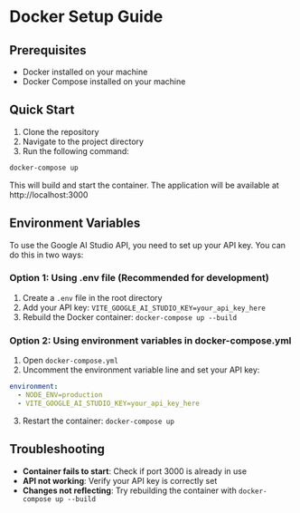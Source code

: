 # Docker Setup Guide

## Prerequisites

- Docker installed on your machine
- Docker Compose installed on your machine

## Quick Start

1. Clone the repository
2. Navigate to the project directory
3. Run the following command:

```bash
docker-compose up
```

This will build and start the container. The application will be available at http://localhost:3000

## Environment Variables

To use the Google AI Studio API, you need to set up your API key. You can do this in two ways:

### Option 1: Using .env file (Recommended for development)

1. Create a `.env` file in the root directory
2. Add your API key: `VITE_GOOGLE_AI_STUDIO_KEY=your_api_key_here`
3. Rebuild the Docker container: `docker-compose up --build`

### Option 2: Using environment variables in docker-compose.yml

1. Open `docker-compose.yml`
2. Uncomment the environment variable line and set your API key:

```yaml
environment:
  - NODE_ENV=production
  - VITE_GOOGLE_AI_STUDIO_KEY=your_api_key_here
```

3. Restart the container: `docker-compose up`

## Troubleshooting

- **Container fails to start**: Check if port 3000 is already in use
- **API not working**: Verify your API key is correctly set
- **Changes not reflecting**: Try rebuilding the container with `docker-compose up --build`